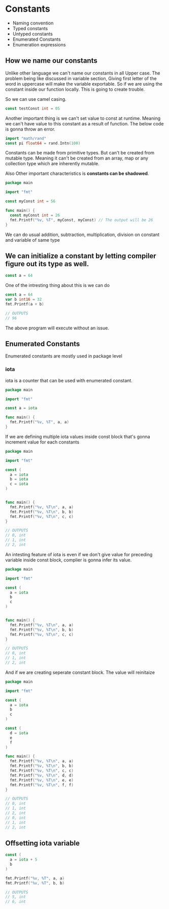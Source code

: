# Constants

* Naming convention
* Typed constants
* Untyped constants
* Enumerated Constants
* Enumeration expressions

## How we name our constants

Unlike other language we can't name our constants in all Upper case. The problem being like discussed in variable section, Giving first letter of the word in uppercase will make the variable exportable. So if we are using the constant inside our function locally. This is going to create trouble.

So we can use camel casing.

```go
const testConst int = 05
```

Another important thing is we can't set value to const at runtime. Meaning we can't have value to this constant as a result of function. The below code is gonna throw an error.

```go
import "math/rand"
const pi float64 = rand.Intn(100)
```

Constants can be made from primitive types. But can't be created from mutable type.
Meaning it can't be created from an array, map or any collection type which are inherently mutable.

Also Other important characteristics is __constants can be shadowed__.

```go
package main

import "fmt"

const myConst int = 56

func main() {
  const myConst int = 26
  fmt.Printf("%v, %T", myConst, myConst) // The output will be 26
}
```

We can do usual addition, subtraction, multiplication, division on constant and variable of same type

## We can initialize a constant by letting compiler figure out its type as well.

```go
const a = 64
```

One of the intresting thing about this is we can do

```go
const a = 64
var b int16 = 32
fmt.Printf(a + b)

// OUTPUTS
// 96
```

The above program will execute without an issue.

## Enumerated Constants

Enumerated constants are mostly used in package level

### iota

iota is a counter that can be used with enumerated constant.

```go
package main

import "fmt"

const a = iota

func main() {
  fmt.Printf("%v, %T", a, a)
}
```

If we are defining multiple iota values inside const block that's gonna increment value for each constants

```go
package main

import "fmt"

const (
  a = iota
  b = iota
  c = iota
)


func main() {
  fmt.Printf("%v, %T\n", a, a)
  fmt.Printf("%v, %T\n", b, b)
  fmt.Printf("%v, %T\n", c, c)
}

// OUTPUTS
// 0, int
// 1, int
// 2, int
```

An intesting feature of iota is even if we don't give value for preceding variable inside const block, complier is gonna infer its value.

```go
package main

import "fmt"

const (
  a = iota
  b
  c
)


func main() {
  fmt.Printf("%v, %T\n", a, a)
  fmt.Printf("%v, %T\n", b, b)
  fmt.Printf("%v, %T\n", c, c)
}

// OUTPUTS
// 0, int
// 1, int
// 2, int
```

And if we are creating seperate constant block. The value will reinitaize

```go
package main

import "fmt"

const (
  a = iota
  b
  c
)

const (
  d = iota
  e
  f
)

func main() {
  fmt.Printf("%v, %T\n", a, a)
  fmt.Printf("%v, %T\n", b, b)
  fmt.Printf("%v, %T\n", c, c)
  fmt.Printf("%v, %T\n", d, d)
  fmt.Printf("%v, %T\n", e, e)
  fmt.Printf("%v, %T\n", f, f)
}

// OUTPUTS
// 0, int
// 1, int
// 2, int
// 0, int
// 1, int
// 2, int
```

## Offsetting iota variable

```go
const (
  a = iota + 5
  b
)

fmt.Printf("%v, %T", a, a)
fmt.Printf("%v, %T", b, b)

// OUTPUTS
// 5, int
// 6, int
```

